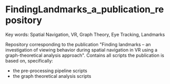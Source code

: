 # FindingLandmarks_a_publication_repository
Key words:  Spatial Navigation, VR, Graph Theory, Eye Tracking, Landmarks

Repository corresponding to the publication "Finding landmarks – an investigation of viewing behavior during spatial navigation in VR using a graph-theoretical analysis approach". 
Contains all scripts the publication is based on, specifically:
- the pre-processing pipeline scripts
- the graph theoretical analysis scripts
